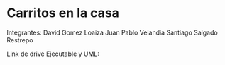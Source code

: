 # Carritos en la casa
 
 Integrantes: 
 David Gomez Loaiza
 Juan Pablo Velandia
 Santiago Salgado Restrepo
 
 Link de drive Ejecutable y UML:
 
